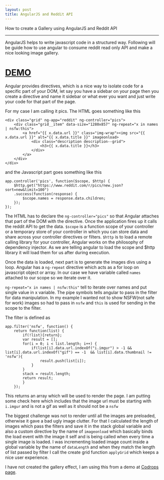 ```yaml
---
layout: post
title: AngularJS and Reddit API
---
```


How to create a Gallery using AngularJS and Reddit API

-----

AngularJS helps to write javascript code in a structured way. Following will be guide how to use angular to consume reddit read only API and make a nice looking image gallery.

# [DEMO](http://thirdknife.github.io/reddit_pics)

Angular provides directives, which is a nice way to isolate code for a specific part of your DOM, let say you have a sidebar on your page then you create a directive and name it sidebar or what ever you want and just write your code for that part of the page.

For my case I am calling it pics. The HTML goes something like this

```
<div class="grid" ng-app="reddit" ng-controller="pics">
	<div class="grid__item" data-size="1280x857" ng-repeat="x in names | nsfw:this">
		<a href="{{ x.data.url }}" class="img-wrap"><img src="{{ x.data.url }}" alt="{{ x.data.title }}" imageonload>
			<div class="description description--grid">
				<h3>{{ x.data.title }}</h3>
			</div>
		</a>
	</div>
</div>
```

and the Javascript part goes something like this

```
app.controller('pics', function($scope, $http) {
	$http.get("https://www.reddit.com/r/pics/new.json?sort=new&limit=100")
	.success(function(response) {
		$scope.names = response.data.children;
	});
});
```

The HTML has to declare the `ng-controller="pics"` so that Angular attaches that part of the DOM with the directive. Once the application fires up it calls the reddit API to get the data. `$scope` is a function scope of your controller or a temporary store of your controller in which you can store data and share across your controller directives or filters. `$http` is to load a remote calling library for your controller, Angular works on the philosophy of dependency injector. As we are telling angular to load the scope and $http library it will load them for us after during execution.

Once the data is loaded, next part is to generate the images divs using a loop. Angular has a `ng-repeat` directive which acts as a for loop on javascript object or array. In our case we have variable called `names` attached to our scope so we iterate over it.

`ng-repeat="x in names | nsfw:this"` tell to iterate over names and put single value in x variable. The pipe symbols tells angular to pass in the filter for data manipulation. In my example I wanted not to show NSFW(not safe for work) images so had to pass in `nsfw` and `this` is used for sending in the scope to the filter.

The filter is defined as 

```
app.filter('nsfw', function() {
	return function(list) {
		if(!list){return};
		var result = [];
		for(i = 0; i < list.length; i++) {
			if(list[i].data.url.indexOf("i.imgur") > -1 && list[i].data.url.indexOf("gif") == -1  && list[i].data.thumbnail != 'nsfw'){
				result.push(list[i]);
			}
		}
		stack = result.length;
		return result;
		}
	});
```

This returns an array which will be used to render the page. I am putting some check here which includes that the image url must be starting with `i.imgur` and is not a gif as well as it should not be a `nsfw`

The biggest challenge was not to render until all the images are preloaded, otherwise it gave a bad ugly image clutter. For that I calculated the length of images which pass the filters and save it in the stack global variable and also a custom directive by the name of `imageonload` which basically binds the load event with the image it self and is being called when every time a single image is loaded. I was incrementing loaded image count inside a global variable by the name of `dataLength` and when they match the length of list passed by filter I call the create grid function `applyGrid` which keeps a nice user experience.

I have not created the gallery effect, I am using this from a demo at [Codrops page](http://tympanus.net/codrops/2015/10/15/effect-ideas-for-image-grids).


